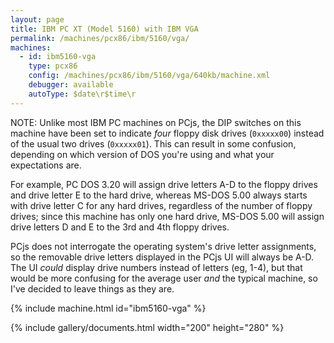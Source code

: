 ```yaml
---
layout: page
title: IBM PC XT (Model 5160) with IBM VGA
permalink: /machines/pcx86/ibm/5160/vga/
machines:
  - id: ibm5160-vga
    type: pcx86
    config: /machines/pcx86/ibm/5160/vga/640kb/machine.xml
    debugger: available
    autoType: $date\r$time\r
---
```


NOTE: Unlike most IBM PC machines on PCjs, the DIP switches on this machine have been set to indicate *four* floppy disk drives (`0xxxxx00`) instead of the usual two drives (`0xxxxx01`).  This can result in some confusion, depending on which version of DOS you're using and what your expectations are.

For example, PC DOS 3.20 will assign drive letters A-D to the floppy drives and drive letter E to the hard drive, whereas MS-DOS 5.00 always starts with drive letter C for any hard drives, regardless of the number of floppy drives; since this machine has only one hard drive, MS-DOS 5.00 will assign drive letters D and E to the 3rd and 4th floppy drives.

PCjs does not interrogate the operating system's drive letter assignments, so the removable drive letters displayed in the PCjs UI will always be A-D.  The UI *could* display drive numbers instead of letters (eg, 1-4), but that would be more confusing for the average user *and* the typical machine, so I've decided to leave things as they are.

{% include machine.html id="ibm5160-vga" %}

{% include gallery/documents.html width="200" height="280" %}
